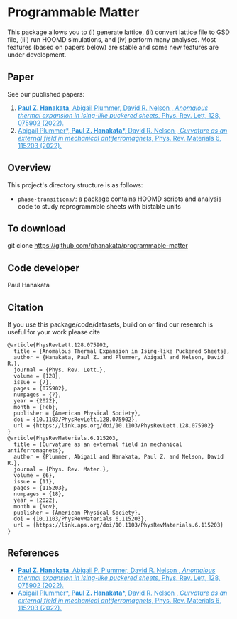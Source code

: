 # Programmable Matter 

This package allows you to (i) generate lattice, (ii) convert lattice file to GSD file, (iii) run HOOMD simulations, and (iv)
perform many analyses. Most features (based on papers below) are stable and some new features are under development. 

## Paper 
See our published papers: 
1. <a href="https://journals.aps.org/prl/abstract/10.1103/PhysRevLett.121.255304" style="color:#268cd7
"> **Paul Z. Hanakata**, Abigail Plummer, David R. Nelson , *Anomalous thermal expansion in Ising-like puckered sheets*, Phys. Rev. Lett, 128, 075902  (2022).</a>
2. <a href="https://journals.aps.org/prmaterials/abstract/10.1103/PhysRevMaterials.6.115203" style="color:#268cd7
"> Abigail Plummer*, **Paul Z. Hanakata***, David R. Nelson , *Curvature as an external field in mechanical antiferromagnets*, Phys. Rev. Materials 6, 115203 (2022).</a>


## Overview 
This project's directory structure is as follows:
* ```phase-transitions/```: a package contains HOOMD scripts and analysis code to study reprogrammble sheets with bistable units

## To download 
git clone https://github.com/phanakata/programmable-matter

## Code developer 
Paul Hanakata

## Citation

If you use this package/code/datasets, build on  or find our research is useful for your work please cite 
```
@article{PhysRevLett.128.075902,
  title = {Anomalous Thermal Expansion in Ising-like Puckered Sheets},
  author = {Hanakata, Paul Z. and Plummer, Abigail and Nelson, David R.},
  journal = {Phys. Rev. Lett.},
  volume = {128},
  issue = {7},
  pages = {075902},
  numpages = {7},
  year = {2022},
  month = {Feb},
  publisher = {American Physical Society},
  doi = {10.1103/PhysRevLett.128.075902},
  url = {https://link.aps.org/doi/10.1103/PhysRevLett.128.075902}
}
@article{PhysRevMaterials.6.115203,
  title = {Curvature as an external field in mechanical antiferromagnets},
  author = {Plummer, Abigail and Hanakata, Paul Z. and Nelson, David R.},
  journal = {Phys. Rev. Mater.},
  volume = {6},
  issue = {11},
  pages = {115203},
  numpages = {18},
  year = {2022},
  month = {Nov},
  publisher = {American Physical Society},
  doi = {10.1103/PhysRevMaterials.6.115203},
  url = {https://link.aps.org/doi/10.1103/PhysRevMaterials.6.115203}
}
```

## References
* <a href="https://journals.aps.org/prl/abstract/10.1103/PhysRevLett.121.255304" style="color:#268cd7
"> **Paul Z. Hanakata**, Abigail P. Plummer, David R. Nelson , *Anomalous thermal expansion in Ising-like puckered sheets*, Phys. Rev. Lett, 128, 075902  (2022).</a>
* <a href="https://journals.aps.org/prmaterials/abstract/10.1103/PhysRevMaterials.6.115203" style="color:#268cd7
"> Abigail Plummer*, **Paul Z. Hanakata***, David R. Nelson , *Curvature as an external field in mechanical antiferromagnets*, Phys. Rev. Materials 6, 115203 (2022).</a>


